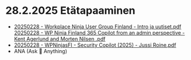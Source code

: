 # 28.2.2025 Etätapaaminen
* [20250228 - Workplace Ninja User Group Finland - Intro ja uutiset.pdf](20250228%20-%20Workplace%20Ninja%20User%20Group%20Finland%20-%20Intro%20ja%20uutiset.pdf)
[20250228 - WP Ninja Finland 365 Copilot from an admin perspective - Kent Agerlund and Morten Nilsen .pdf](20250228%20-%20WP%20Ninja%20Finland%20365%20Copilot%20from%20an%20admin%20perspective%20-%20Kent%20Agerlund%20and%20Morten%20Nilsen%20.pdf)
* [20250228 - WPNinjasFI - Security Copilot (2025) - Jussi Roine.pdf](20250228%20-%20WPNinjasFI%20-%20Security%20Copilot%20%282025%29%20-%20Jussi%20Roine.pdf)
* ANA (Ask 🥷 Anything)
